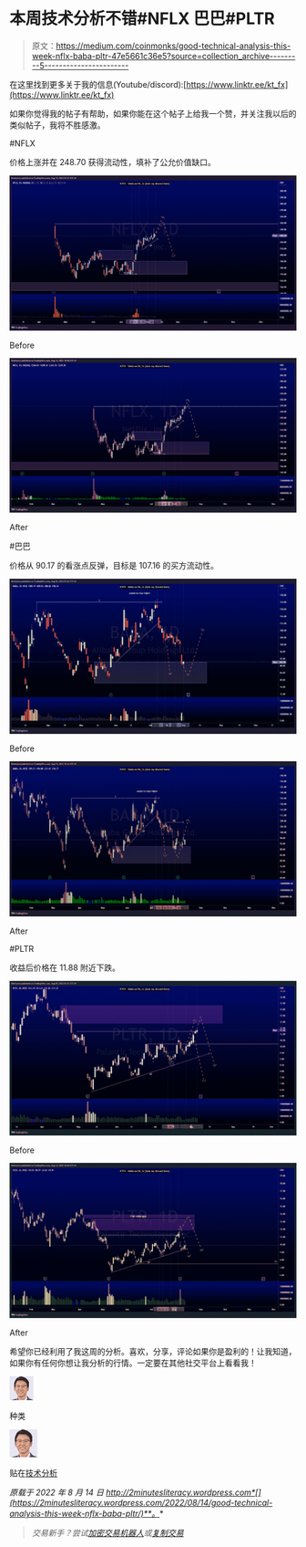 # 本周技术分析不错#NFLX 巴巴#PLTR

> 原文：<https://medium.com/coinmonks/good-technical-analysis-this-week-nflx-baba-pltr-47e5661c36e5?source=collection_archive---------5----------------------->

在这里找到更多关于我的信息(Youtube/discord):[https://www.linktr.ee/kt_fx](https://www.linktr.ee/kt_fx)

如果你觉得我的帖子有帮助，如果你能在这个帖子上给我一个赞，并关注我以后的类似帖子，我将不胜感激。

#NFLX

价格上涨并在 248.70 获得流动性，填补了公允价值缺口。

![](img/efec3bd718171a2fc377763afc872ba0.png)

Before

![](img/e63b7040cc780379d4a171e909dea406.png)

After

#巴巴

价格从 90.17 的看涨点反弹，目标是 107.16 的买方流动性。

![](img/bff6dc15787b3452f196eb7cb3ba5bbb.png)

Before

![](img/9ee9aa36a5fb47b91ff01ba310f6f01b.png)

After

#PLTR

收益后价格在 11.88 附近下跌。

![](img/84037ea176c622d5065b0b8227149c44.png)

Before

![](img/c048297af827ca54e45a8f25184cd8d7.png)

After

希望你已经利用了我这周的分析。喜欢，分享，评论如果你是盈利的！让我知道，如果你有任何你想让我分析的行情。一定要在其他社交平台上看看我！

![](img/d2ce064b940e256f7d354a2f5c5b1f7d.png)

种类

![](img/e4c8b8828a51c323a355a524a4747f13.png)

贴在[技术分析](https://2minutesliteracy.wordpress.com/category/technical-analysis/)

*原载于 2022 年 8 月 14 日 http://2minutesliteracy.wordpress.com*[](https://2minutesliteracy.wordpress.com/2022/08/14/good-technical-analysis-this-week-nflx-baba-pltr/)**。**

> *交易新手？尝试[加密交易机器人](/coinmonks/crypto-trading-bot-c2ffce8acb2a)或[复制交易](/coinmonks/top-10-crypto-copy-trading-platforms-for-beginners-d0c37c7d698c)*